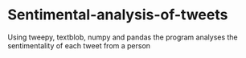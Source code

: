 # Sentimental-analysis-of-tweets
Using tweepy, textblob, numpy and pandas the program analyses the sentimentality of each tweet from a person
